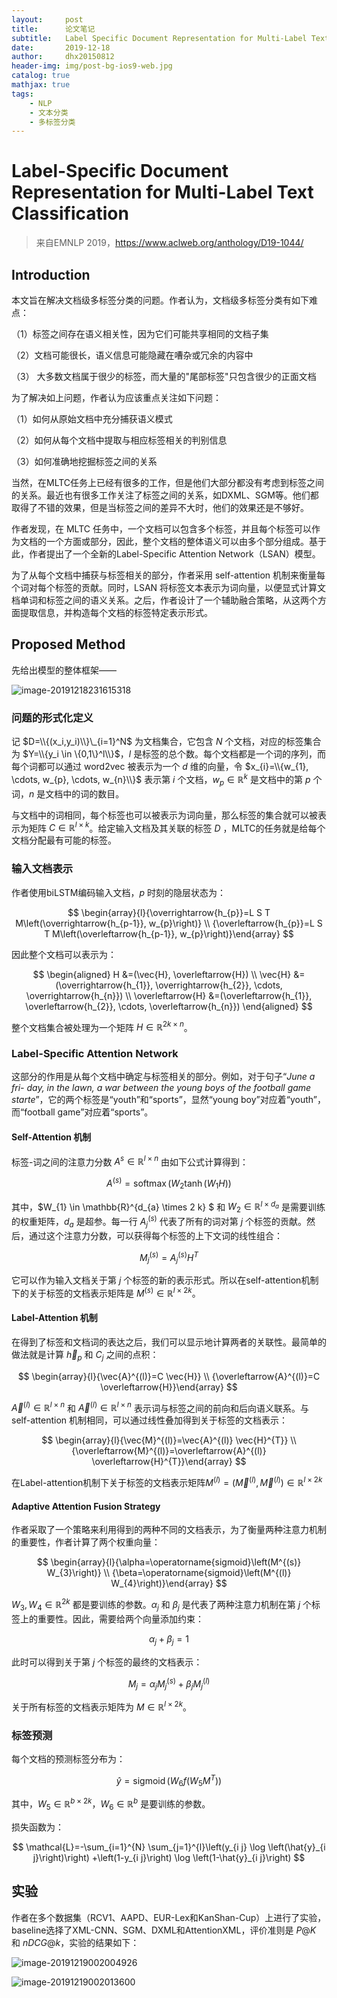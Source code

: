 ```yaml
---
layout:     post
title:      论文笔记
subtitle:   Label Specific Document Representation for Multi-Label Text Classification
date:       2019-12-18
author:     dhx20150812
header-img: img/post-bg-ios9-web.jpg
catalog: true
mathjax: true
tags:
    - NLP
    - 文本分类
    - 多标签分类
---
```


# Label-Specific Document Representation for Multi-Label Text Classification

>   来自EMNLP 2019，https://www.aclweb.org/anthology/D19-1044/

## Introduction

本文旨在解决文档级多标签分类的问题。作者认为，文档级多标签分类有如下难点：

（1）标签之间存在语义相关性，因为它们可能共享相同的文档子集

（2）文档可能很长，语义信息可能隐藏在嘈杂或冗余的内容中

（3） 大多数文档属于很少的标签，而大量的"尾部标签"只包含很少的正面文档

为了解决如上问题，作者认为应该重点关注如下问题：

（1）如何从原始文档中充分捕获语义模式

（2）如何从每个文档中提取与相应标签相关的判别信息

（3）如何准确地挖掘标签之间的关系

当然，在MLTC任务上已经有很多的工作，但是他们大部分都没有考虑到标签之间的关系。最近也有很多工作关注了标签之间的关系，如DXML、SGM等。他们都取得了不错的效果，但是当标签之间的差异不大时，他们的效果还是不够好。

作者发现，在 MLTC 任务中，一个文档可以包含多个标签，并且每个标签可以作为文档的一个方面或部分，因此，整个文档的整体语义可以由多个部分组成。基于此，作者提出了一个全新的Label-Specific Attention Network（LSAN）模型。

为了从每个文档中捕获与标签相关的部分，作者采用 self-attention 机制来衡量每个词对每个标签的贡献。同时，LSAN 将标签文本表示为词向量，以便显式计算文档单词和标签之间的语义关系。之后，作者设计了一个辅助融合策略，从这两个方面提取信息，并构造每个文档的标签特定表示形式。

## Proposed Method

先给出模型的整体框架——

![image-20191218231615318](https://note.youdao.com/yws/api/personal/file/WEB4358d479ed563e2aac154362ed5156f1?method=download&shareKey=dc63a9310158f42bafa02750a9d80c34)

### 问题的形式化定义

记 $D=\\{(x_i,y_i)\\}\_{i=1}^N$ 为文档集合，它包含 $N$ 个文档，对应的标签集合为 $Y=\\{y_i \in \{0,1\}^l\\}$，$l$ 是标签的总个数。每个文档都是一个词的序列，而每个词都可以通过 word2vec 被表示为一个  $d$ 维的向量，令 $x_{i}=\\{w_{1}, \cdots, w_{p}, \cdots, w_{n}\\}$ 表示第 $i$ 个文档，$w_p \in \mathbb{R}^k$ 是文档中的第 $p$ 个词，$n$ 是文档中的词的数目。

与文档中的词相同，每个标签也可以被表示为词向量，那么标签的集合就可以被表示为矩阵 $C \in \mathbb{R}^{l \times k}$。给定输入文档及其关联的标签 $D$ ，MLTC的任务就是给每个文档分配最有可能的标签。

### 输入文档表示

作者使用biLSTM编码输入文档，$p$ 时刻的隐层状态为：

$$
\begin{array}{l}{\overrightarrow{h_{p}}=L S T M\left(\overrightarrow{h_{p-1}}, w_{p}\right)} \\ {\overleftarrow{h_{p}}=L S T M\left(\overleftarrow{h_{p-1}}, w_{p}\right)}\end{array}
$$

因此整个文档可以表示为：

$$
\begin{aligned} H &=(\vec{H}, \overleftarrow{H}) \\ \vec{H} &=(\overrightarrow{h_{1}}, \overrightarrow{h_{2}}, \cdots, \overrightarrow{h_{n}}) \\ \overleftarrow{H} &=(\overleftarrow{h_{1}}, \overleftarrow{h_{2}}, \cdots, \overleftarrow{h_{n}}) \end{aligned}
$$

整个文档集合被处理为一个矩阵 $H \in \mathbb{R}^{2k \times n}$。

### Label-Specific Attention Network

这部分的作用是从每个文档中确定与标签相关的部分。例如，对于句子“*June a fri- day, in the lawn, a war between the young boys of the football game starte*”，它的两个标签是“youth”和“sports”，显然“young boy”对应着“youth”，而“football game”对应着“sports”。
#### Self-Attention 机制

标签-词之间的注意力分数 $A^s \in \mathbb{R}^{l \times n}$ 由如下公式计算得到：

$$
A^{(s)}=\operatorname{softmax}\left(W_{2} \tanh \left(W_{1} H\right)\right)
$$

其中，$W_{1} \in \mathbb{R}^{d_{a} \times 2 k} $ 和 $W_{2} \in \mathbb{R}^{l \times d_{a}}$ 是需要训练的权重矩阵，$d_a$ 是超参。每一行 $A_j^{(s)}$ 代表了所有的词对第 $j$ 个标签的贡献。然后，通过这个注意力分数，可以获得每个标签的上下文词的线性组合：

$$
M_{j}^{(s)}=A_{j}^{(s)} H^{T}
$$

它可以作为输入文档关于第 $j$ 个标签的新的表示形式。所以在self-attention机制下的关于标签的文档表示矩阵是 $M^{(s)} \in \mathbb{R}^{l \times 2k}$。

#### Label-Attention 机制

在得到了标签和文档词的表达之后，我们可以显示地计算两者的关联性。最简单的做法就是计算 $\vec{h}_{p}$ 和 $C_j$ 之间的点积：

$$
\begin{array}{l}{\vec{A}^{(l)}=C \vec{H}} \\ {\overleftarrow{A}^{(l)}=C \overleftarrow{H}}\end{array}
$$

$\overrightarrow{A}^{(l)} \in \mathbb{R}^{l \times n}$ 和 $\overleftarrow{A}^{(l)} \in \mathbb{R}^{l \times n}$ 表示词与标签之间的前向和后向语义联系。与self-attention 机制相同，可以通过线性叠加得到关于标签的文档表示：

$$
\begin{array}{l}{\vec{M}^{(l)}=\vec{A}^{(l)} \vec{H}^{T}} \\ {\overleftarrow{M}^{(l)}=\overleftarrow{A}^{(l)} \overleftarrow{H}^{T}}\end{array}
$$

在Label-attention机制下关于标签的文档表示矩阵$M^{(l)}=\left(\vec{M}^{(l)}, \overleftarrow{M}^{(l)}\right) \in \mathbb{R}^{l \times 2 k}$

#### Adaptive Attention Fusion Strategy

作者采取了一个策略来利用得到的两种不同的文档表示，为了衡量两种注意力机制的重要性，作者计算了两个权重向量：

$$
\begin{array}{l}{\alpha=\operatorname{sigmoid}\left(M^{(s)} W_{3}\right)} \\ {\beta=\operatorname{sigmoid}\left(M^{(l)} W_{4}\right)}\end{array}
$$

$W_{3}, W_{4} \in \mathbb{R}^{2 k}$ 都是要训练的参数。$\alpha_j$ 和 $\beta_j$ 是代表了两种注意力机制在第 $j$ 个标签上的重要性。因此，需要给两个向量添加约束：

$$
\alpha_j + \beta_j = 1
$$

此时可以得到关于第 $j$ 个标签的最终的文档表示：

$$
M_{j} =\alpha_{j} M_{j}^{(s)}+\beta_{j} M_{j}^{(l)}
$$

关于所有标签的文档表示矩阵为 $M \in \mathbb{R}^{l \times 2k}$。

### 标签预测

每个文档的预测标签分布为：

$$
\hat{y}=\operatorname{sigmoid}\left(W_{6} f\left(W_{5} M^{T}\right)\right)
$$

其中，$W_{5} \in \mathbb{R}^{b \times 2 k}$，$W_{6} \in \mathbb{R}^{b}$ 是要训练的参数。

损失函数为：

$$
\mathcal{L}=-\sum_{i=1}^{N} \sum_{j=1}^{l}\left(y_{i j} \log \left(\hat{y}_{i j}\right)\right) +\left(1-y_{i j}\right) \log \left(1-\hat{y}_{i j}\right)
$$


## 实验

作者在多个数据集（RCV1、AAPD、EUR-Lex和KanShan-Cup）上进行了实验，baseline选择了XML-CNN、SGM、DXML和AttentionXML，评价准则是 $P@K$ 和 $nDCG@k$，实验的结果如下：

![image-20191219002004926](https://note.youdao.com/yws/api/personal/file/WEBa2ccc00f16979be40ca94598a0cc52f4?method=download&shareKey=9d613582a52d0ab160e1773912df972e)

![image-20191219002013600](https://note.youdao.com/yws/api/personal/file/WEBebba867d9666903a295df4b14788f9a3?method=download&shareKey=66fe38ade6c1c1c270ba681f5633ff66)




